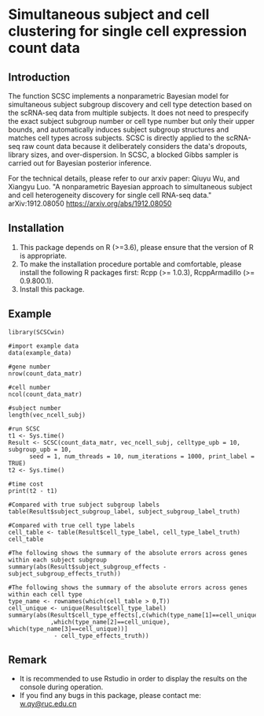# Simultaneous subject and cell clustering for single cell expression count data


## Introduction

The function SCSC implements a nonparametric Bayesian model for simultaneous subject subgroup discovery and cell type detection based on the scRNA-seq data from multiple subjects. It does not need to prespecify the exact subject subgroup number or cell type number but only their upper bounds, and automatically induces subject subgroup structures and matches cell types across subjects. SCSC is directly applied to the scRNA-seq raw count data because it deliberately considers the data's dropouts, library sizes, and over-dispersion. In SCSC, a blocked Gibbs sampler is carried out for Bayesian posterior inference.

For the technical details, please refer to our arxiv paper: Qiuyu Wu, and Xiangyu Luo. "A nonparametric Bayesian approach to simultaneous subject and cell heterogeneity discovery for single cell RNA-seq data." arXiv:1912.08050  <https://arxiv.org/abs/1912.08050>

## Installation

1. This package depends on R (>=3.6), please ensure that the version of R is appropriate.
2. To make the installation procedure portable and comfortable, please install the following R packages first: Rcpp (>= 1.0.3), RcppArmadillo (>= 0.9.800.1).
3. Install this package.

## Example

``` {r, eval=FALSE}
library(SCSCwin)

#import example data
data(example_data)

#gene number
nrow(count_data_matr)

#cell number
ncol(count_data_matr)

#subject number
length(vec_ncell_subj)

#run SCSC
t1 <- Sys.time()
Result <- SCSC(count_data_matr, vec_ncell_subj, celltype_upb = 10, subgroup_upb = 10,
      seed = 1, num_threads = 10, num_iterations = 1000, print_label = TRUE)
t2 <- Sys.time()

#time cost
print(t2 - t1)

#Compared with true subject subgroup labels
table(Result$subject_subgroup_label, subject_subgroup_label_truth)

#Compared with true cell type labels
cell_table <- table(Result$cell_type_label, cell_type_label_truth)
cell_table

#The following shows the summary of the absolute errors across genes within each subject subgroup
summary(abs(Result$subject_subgroup_effects - subject_subgroup_effects_truth))

#The following shows the summary of the absolute errors across genes within each cell type
type_name <- rownames(which(cell_table > 0,T))
cell_unique <- unique(Result$cell_type_label)
summary(abs(Result$cell_type_effects[,c(which(type_name[1]==cell_unique)
            ,which(type_name[2]==cell_unique), which(type_name[3]==cell_unique))]
             - cell_type_effects_truth))
```
 
## Remark

* It is recommended to use Rstudio in order to display the results on the console during operation.
* If you find any bugs in this package, please contact me: w.qy@ruc.edu.cn

